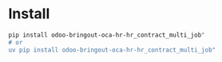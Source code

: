 # Install

```bash
pip install odoo-bringout-oca-hr-hr_contract_multi_job"
# or
uv pip install odoo-bringout-oca-hr-hr_contract_multi_job"
```
